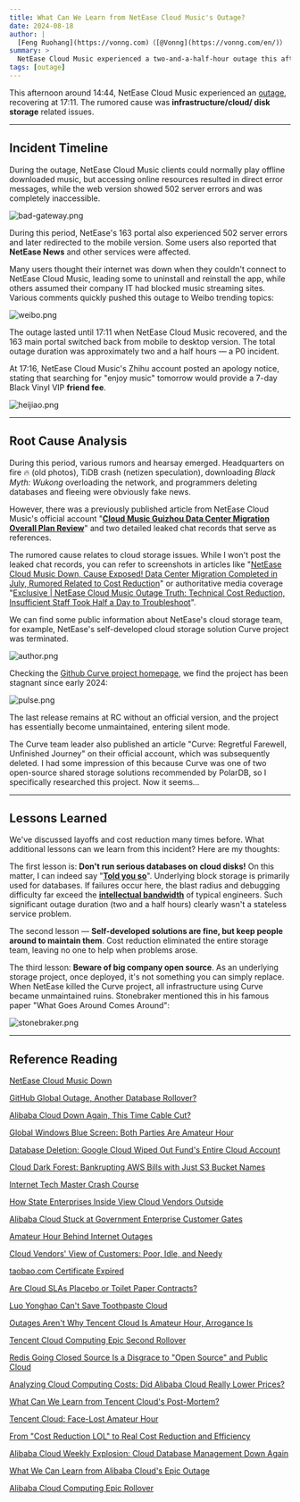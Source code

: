 ```yaml
---
title: What Can We Learn from NetEase Cloud Music's Outage?
date: 2024-08-18
author: |
  [Feng Ruohang](https://vonng.com)（[@Vonng](https://vonng.com/en/)）
summary: >
  NetEase Cloud Music experienced a two-and-a-half-hour outage this afternoon. Based on circulating online clues, we can deduce that the real cause behind this incident was...
tags: [outage]
---
```



This afternoon around 14:44, NetEase Cloud Music experienced an [outage](http://mp.weixin.qq.com/s?__biz=MzU5ODAyNTM5Ng==&mid=2247488162&idx=1&sn=5913eb51b437e365c685ed11917a3302&chksm=fe4b2779c93cae6ff254f4568f3e7895e005ce249ab4e0e3111bf3665a54fed35b381ff55aa9&scene=21#wechat_redirect), recovering at 17:11. The rumored cause was **infrastructure/cloud/ disk storage** related issues.


------

## Incident Timeline

During the outage, NetEase Cloud Music clients could normally play offline downloaded music, but accessing online resources resulted in direct error messages, while the web version showed 502 server errors and was completely inaccessible.

![bad-gateway.png](bad-gateway.png)

During this period, NetEase's 163 portal also experienced 502 server errors and later redirected to the mobile version. Some users also reported that **NetEase News** and other services were affected.

Many users thought their internet was down when they couldn't connect to NetEase Cloud Music, leading some to uninstall and reinstall the app, while others assumed their company IT had blocked music streaming sites. Various comments quickly pushed this outage to Weibo trending topics:

![weibo.png](weibo.png)

The outage lasted until 17:11 when NetEase Cloud Music recovered, and the 163 main portal switched back from mobile to desktop version. The total outage duration was approximately two and a half hours — a P0 incident.

At 17:16, NetEase Cloud Music's Zhihu account posted an apology notice, stating that searching for "enjoy music" tomorrow would provide a 7-day Black Vinyl VIP **friend fee**.

![heijiao.png](heijiao.png)



------

## Root Cause Analysis

During this period, various rumors and hearsay emerged. Headquarters on fire 🔥 (old photos), TiDB crash (netizen speculation), downloading *Black Myth: Wukong* overloading the network, and programmers deleting databases and fleeing were obviously fake news.

However, there was a previously published article from NetEase Cloud Music's official account "[**Cloud Music Guizhou Data Center Migration Overall Plan Review**](https://mp.weixin.qq.com/s?__biz=MzI1NTg3NzcwNQ==&mid=2247491821&idx=1&sn=573dcc464a690a5b9a0a991c6f3c74e2&scene=21#wechat_redirect)" and two detailed leaked chat records that serve as references.

The rumored cause relates to cloud storage issues. While I won't post the leaked chat records, you can refer to screenshots in articles like "[NetEase Cloud Music Down, Cause Exposed! Data Center Migration Completed in July, Rumored Related to Cost Reduction](https://mp.weixin.qq.com/s/rcmhu16eZdx1JXJadZ8d-Q)" or authoritative media coverage "[Exclusive | NetEase Cloud Music Outage Truth: Technical Cost Reduction, Insufficient Staff Took Half a Day to Troubleshoot](https://mp.weixin.qq.com/s/nApqdf0ow6iY97TDZMEdsg)".

We can find some public information about NetEase's cloud storage team, for example, NetEase's self-developed cloud storage solution Curve project was terminated.

![author.png](author.png)

Checking the [Github Curve project homepage](https://github.com/opencurve/curve), we find the project has been stagnant since early 2024:

![pulse.png](pulse.png)

The last release remains at RC without an official version, and the project has essentially become unmaintained, entering silent mode.

The Curve team leader also published an article "Curve: Regretful Farewell, Unfinished Journey" on their official account, which was subsequently deleted. I had some impression of this because Curve was one of two open-source shared storage solutions recommended by PolarDB, so I specifically researched this project. Now it seems...



------

## Lessons Learned

We've discussed layoffs and cost reduction many times before. What additional lessons can we learn from this incident? Here are my thoughts:

The first lesson is: **Don't run serious databases on cloud disks!** On this matter, I can indeed say "[**Told you so**](http://mp.weixin.qq.com/s?__biz=MzU5ODAyNTM5Ng==&mid=2247486587&idx=1&sn=16521d6854711a4fe429464aeb2df6bd&chksm=fe4b39a0c93cb0b6d57c1345b79a6c87972e58eeed65831bc6ba8cf73d2a99d6a11d48d2f706&scene=21#wechat_redirect)". Underlying block storage is primarily used for databases. If failures occur here, the blast radius and debugging difficulty far exceed the [**intellectual bandwidth**](http://mp.weixin.qq.com/s?__biz=MzU5ODAyNTM5Ng==&mid=2247486527&idx=1&sn=8e26f644f2b908fd21c83b81d329155d&chksm=fe4b39e4c93cb0f22271127a154a6ac5c45947b2051b06b7667ee5c203d136b5d2e8f6577b10&scene=21#wechat_redirect) of typical engineers. Such significant outage duration (two and a half hours) clearly wasn't a stateless service problem.

The second lesson — **Self-developed solutions are fine, but keep people around to maintain them**. Cost reduction eliminated the entire storage team, leaving no one to help when problems arose.

The third lesson: **Beware of big company open source**. As an underlying storage project, once deployed, it's not something you can simply replace. When NetEase killed the Curve project, all infrastructure using Curve became unmaintained ruins. Stonebraker mentioned this in his famous paper "What Goes Around Comes Around":

![stonebraker.png](stonebraker.png)



--------

## Reference Reading

[NetEase Cloud Music Down](http://mp.weixin.qq.com/s?__biz=MzU5ODAyNTM5Ng==&mid=2247488162&idx=1&sn=5913eb51b437e365c685ed11917a3302&chksm=fe4b2779c93cae6ff254f4568f3e7895e005ce249ab4e0e3111bf3665a54fed35b381ff55aa9&scene=21#wechat_redirect)

[GitHub Global Outage, Another Database Rollover?](http://mp.weixin.qq.com/s?__biz=MzU5ODAyNTM5Ng==&mid=2247488151&idx=1&sn=556731d65228f07f443cfb27b5e7bd8b&chksm=fe4b274cc93cae5ae1a32d423f2f7285eff3e184903d62182ad5f17c4772b4baf38b6a9c89c8&scene=21#wechat_redirect)

[Alibaba Cloud Down Again, This Time Cable Cut?](http://mp.weixin.qq.com/s?__biz=MzU5ODAyNTM5Ng==&mid=2247487926&idx=1&sn=2edbd59c845944dc9ba38021f42d1d63&chksm=fe4b246dc93cad7b35b7517b489371eaa08244ec561359e0a610bc9f6f2aa11cf1e3c2b34fb3&scene=21#wechat_redirect)

[Global Windows Blue Screen: Both Parties Are Amateur Hour](http://mp.weixin.qq.com/s?__biz=MzU5ODAyNTM5Ng==&mid=2247488036&idx=1&sn=7bbcc3e8979a5f97a519a7a1684caa06&chksm=fe4b27ffc93caee9701d4a94830417e281c5c08e345d12b007ebaca84dc79c3224b880d75f4c&scene=21#wechat_redirect)

[Database Deletion: Google Cloud Wiped Out Fund's Entire Cloud Account](http://mp.weixin.qq.com/s?__biz=MzU5ODAyNTM5Ng==&mid=2247487552&idx=1&sn=799ae77dda3b80d2296070826142adea&chksm=fe4b259bc93cac8da2cc20f864e5a8b62ecb6f5dd57e7435db1d3fb2f2864a5d991b3a016358&scene=21#wechat_redirect)

[Cloud Dark Forest: Bankrupting AWS Bills with Just S3 Bucket Names](http://mp.weixin.qq.com/s?__biz=MzU5ODAyNTM5Ng==&mid=2247487536&idx=1&sn=0cd598f426de0b617c7f3318aed9bd95&chksm=fe4b25ebc93cacfd2d96a9704a0ae4dc2d330aee7cd4579641df513edce307ccdd3a9f94736e&scene=21#wechat_redirect)

[Internet Tech Master Crash Course](http://mp.weixin.qq.com/s?__biz=MzU5ODAyNTM5Ng==&mid=2247486766&idx=1&sn=b17b224eb2a2faa401957886cf7ea832&chksm=fe4b38f5c93cb1e3765c88f0cd4133090497527e50c747654f3e312c8db83f801b44bd562e74&scene=21#wechat_redirect)

[How State Enterprises Inside View Cloud Vendors Outside](http://mp.weixin.qq.com/s?__biz=MzU5ODAyNTM5Ng==&mid=2247486747&idx=1&sn=29cce4b791b274c966e05d2ce81ae09d&chksm=fe4b38c0c93cb1d6aa83c776f206791e79f172105c3f942a9a2e28da70889929ef3cb0c77839&scene=21#wechat_redirect)

[Alibaba Cloud Stuck at Government Enterprise Customer Gates](http://mp.weixin.qq.com/s?__biz=MzU5ODAyNTM5Ng==&mid=2247486691&idx=1&sn=6858441ede03a6e700155390cf0086f4&chksm=fe4b3938c93cb02eb36992769204ec829f4a9fe55c37329546a1db6039301ddf47094dddf7e1&scene=21#wechat_redirect)

[Amateur Hour Behind Internet Outages](https://mp.weixin.qq.com/s?__biz=MzU5ODAyNTM5Ng==&mid=2247486590&idx=1&sn=d4d85de483fafb867487f024631a3e6c&scene=21#wechat_redirect)

[Cloud Vendors' View of Customers: Poor, Idle, and Needy](https://mp.weixin.qq.com/s?__biz=MzU5ODAyNTM5Ng==&mid=2247486387&idx=1&sn=20ac92e33ed5a6b8e3120e99aefaf1cc&scene=21#wechat_redirect)

[taobao.com Certificate Expired](http://mp.weixin.qq.com/s?__biz=MzU5ODAyNTM5Ng==&mid=2247487367&idx=1&sn=d6e4abd2b2249d27bd8b8146b591b026&chksm=fe4b3a5cc93cb34a8e90e4b7f06803fa11ee8234014cd4f1aedff59e3bf3c846b3cb133090f2&scene=21#wechat_redirect)

[Are Cloud SLAs Placebo or Toilet Paper Contracts?](http://mp.weixin.qq.com/s?__biz=MzU5ODAyNTM5Ng==&mid=2247487339&idx=1&sn=fce4c0d415d87026013169c737faeacb&chksm=fe4b3ab0c93cb3a61bd2831fcad6dfb36419540e690420b1229053b1de2e3d3533a66f44fb4c&scene=21#wechat_redirect)

[Luo Yonghao Can't Save Toothpaste Cloud](http://mp.weixin.qq.com/s?__biz=MzU5ODAyNTM5Ng==&mid=2247487223&idx=1&sn=da885170d5d65a3c646d8b3d9da3aed3&chksm=fe4b3b2cc93cb23a5625e8c183860a9e1528eca0a1311439f1ec308a74d53f10cf5dbbb9a1d0&scene=21#wechat_redirect)

[Outages Aren't Why Tencent Cloud Is Amateur Hour, Arrogance Is](http://mp.weixin.qq.com/s?__biz=MzU5ODAyNTM5Ng==&mid=2247487319&idx=1&sn=7e38023ce115046b5318ee670c90fd58&chksm=fe4b3a8cc93cb39a961e396d1491b7bb77089c2d79b8f5e942c6a945cf0aa6dedbf5a8a42828&scene=21#wechat_redirect)

[Tencent Cloud Computing Epic Second Rollover](http://mp.weixin.qq.com/s?__biz=MzU5ODAyNTM5Ng==&mid=2247487267&idx=1&sn=7d31d44e89560356b5c5a2e7a40bb1e1&chksm=fe4b3af8c93cb3ee9b8000cd90a12a798395f67205d4ba5b0c77b8c5b6ce9ea448d9fc014921&scene=21#wechat_redirect)

[Redis Going Closed Source Is a Disgrace to "Open Source" and Public Cloud](http://mp.weixin.qq.com/s?__biz=MzU5ODAyNTM5Ng==&mid=2247487184&idx=1&sn=afa93b16ae95dba95d99a87ef6ff7605&chksm=fe4b3b0bc93cb21d07adb10713c1061a53b6438a5db0bd93a2e7a0f11ea365ba3d24ae02d13d&scene=21#wechat_redirect)

[Analyzing Cloud Computing Costs: Did Alibaba Cloud Really Lower Prices?](http://mp.weixin.qq.com/s?__biz=MzU5ODAyNTM5Ng==&mid=2247487089&idx=1&sn=ca16c2e7e534380eadcb3a3870d8e3b4&chksm=fe4b3baac93cb2bc8c4b68c468acf3e8ac5ee124080a3e738262fe99dd1765c3adf9c56ea650&scene=21#wechat_redirect)

[What Can We Learn from Tencent Cloud's Post-Mortem?](http://mp.weixin.qq.com/s?__biz=MzU5ODAyNTM5Ng==&mid=2247487348&idx=1&sn=412cf2afcd93c3f0a83d65219c4a28e8&chksm=fe4b3aafc93cb3b900cef33bd0510c7c86367d71877b0ee65d4847da0ae1298e2b1fd88d0b3f&scene=21#wechat_redirect)

[Tencent Cloud: Face-Lost Amateur Hour](http://mp.weixin.qq.com/s?__biz=MzU5ODAyNTM5Ng==&mid=2247487279&idx=1&sn=95231614887e129f298644ddc194909f&chksm=fe4b3af4c93cb3e29078b4716d3b633246db8e2081acff8b821181c9ae058a0daf91e45a40b9&scene=21#wechat_redirect)

[From "Cost Reduction LOL" to Real Cost Reduction and Efficiency](http://mp.weixin.qq.com/s?__biz=MzU5ODAyNTM5Ng==&mid=2247486527&idx=1&sn=8e26f644f2b908fd21c83b81d329155d&chksm=fe4b39e4c93cb0f22271127a154a6ac5c45947b2051b06b7667ee5c203d136b5d2e8f6577b10&scene=21#wechat_redirect)

[Alibaba Cloud Weekly Explosion: Cloud Database Management Down Again](http://mp.weixin.qq.com/s?__biz=MzU5ODAyNTM5Ng==&mid=2247486512&idx=1&sn=43d6340fce93bfbf5439cc2cd8e3b8dd&chksm=fe4b39ebc93cb0fd192c69d9f589ccd36f1c1eb5d34fffc357cf0b8177c746c4b3445ea5f63a&scene=21#wechat_redirect)

[What We Can Learn from Alibaba Cloud's Epic Outage](http://mp.weixin.qq.com/s?__biz=MzU5ODAyNTM5Ng==&mid=2247486468&idx=1&sn=7fead2b49f12bc2a2a94aae942403c22&chksm=fe4b39dfc93cb0c92e5d4c67241de0519ae6a23ce6f07fe5411b95041accb69e5efb86a38150&scene=21#wechat_redirect)

[Alibaba Cloud Computing Epic Rollover](http://mp.weixin.qq.com/s?__biz=MzU5ODAyNTM5Ng==&mid=2247486452&idx=1&sn=29cff4ee30b90483bd0a4f0963876f28&chksm=fe4b3e2fc93cb739af6ce49cffa4fa3d010781190d99d3052b4dbfa87d28c0386f44667e4908&scene=21#wechat_redirect)